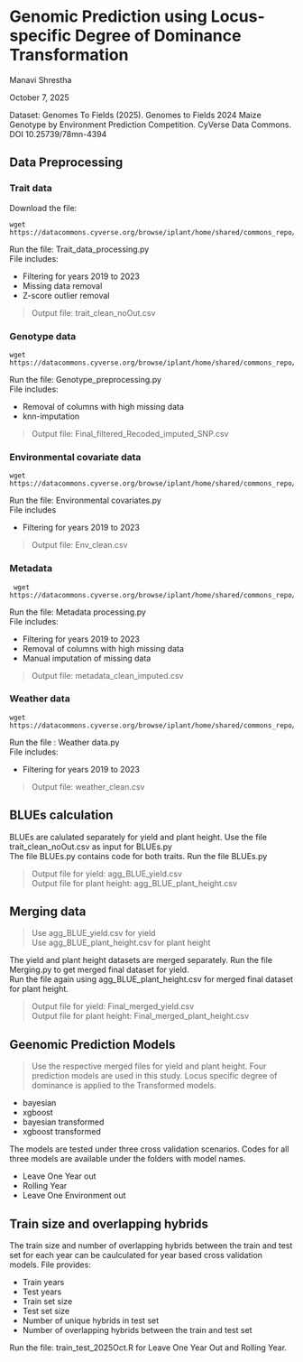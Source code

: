 # Genomic Prediction using Locus-specific Degree of Dominance Transformation

Manavi Shrestha

October 7, 2025

Dataset: Genomes To Fields (2025). Genomes to Fields 2024 Maize Genotype by Environment Prediction Competition. CyVerse Data Commons. DOI 10.25739/78mn-4394

## Data Preprocessing

### Trait data

Download the file:
   ```
   wget https://datacommons.cyverse.org/browse/iplant/home/shared/commons_repo/curated/GenomesToFields_GenotypeByEnvironment_PredictionCompetition_2025/Training_data/1_Training_Trait_Data_2014_2023.csv
   ```
Run the file: Trait_data_processing.py\
File includes:
- Filtering for years 2019 to 2023
- Missing data removal
- Z-score outlier removal
> Output file: trait_clean_noOut.csv

### Genotype data
   ```
   wget https://datacommons.cyverse.org/browse/iplant/home/shared/commons_repo/curated/GenomesToFields_GenotypeByEnvironment_PredictionCompetition_2025/Training_data/5_Genotype_Data_All_2014_2025_Hybrids_numerical.txt
   ```
Run the file: Genotype_preprocessing.py\
File includes:
- Removal of columns with high missing data
- knn-imputation
> Output file: Final_filtered_Recoded_imputed_SNP.csv

### Environmental covariate data
   ```
   wget https://datacommons.cyverse.org/browse/iplant/home/shared/commons_repo/curated/GenomesToFields_GenotypeByEnvironment_PredictionCompetition_2025/Training_data/6_Training_EC_Data_2014_2023.csv
   ```
Run the file: Environmental covariates.py\
File includes
- Filtering for years 2019 to 2023
> Output file: Env_clean.csv

### Metadata
   ```
    wget https://datacommons.cyverse.org/browse/iplant/home/shared/commons_repo/curated/GenomesToFields_GenotypeByEnvironment_PredictionCompetition_2025/Training_data/2_Training_Meta_Data_2014_2023.csv
   ```
Run the file: Metadata processing.py\
File includes:
- Filtering for years 2019 to 2023
- Removal of columns with high missing data
- Manual imputation of missing data
> Output file: metadata_clean_imputed.csv

### Weather data
   ```
   wget https://datacommons.cyverse.org/browse/iplant/home/shared/commons_repo/curated/GenomesToFields_GenotypeByEnvironment_PredictionCompetition_2025/Training_data/4_Training_Weather_Data_2014_2023_full_year.csv
   ```
Run the file : Weather data.py\
File includes:
- Filtering for years 2019 to 2023
> Output file: weather_clean.csv

## BLUEs calculation
BLUEs are calulated separately for yield and plant height. Use the file trait_clean_noOut.csv as input for BLUEs.py\
The file BLUEs.py contains code for both traits. Run the file BLUEs.py

> Output file for yield: agg_BLUE_yield.csv\
> Output file for plant height: agg_BLUE_plant_height.csv

## Merging data

> Use agg_BLUE_yield.csv for yield\
> Use agg_BLUE_plant_height.csv for plant height

The yield and plant height datasets are merged separately. Run the file Merging.py to get merged final dataset for yield.\
Run the file again using agg_BLUE_plant_height.csv for merged final dataset for plant height.

>Output file for yield: Final_merged_yield.csv\
>Output file for plant height: Final_merged_plant_height.csv

## Geenomic Prediction Models

> Use the respective merged files for yield and plant height.
Four prediction models are used in this study. Locus specific degree of dominance is applied to the Transformed models.
-  bayesian
-  xgboost
-  bayesian transformed
-  xgboost transformed

The models are tested under three cross validation scenarios. Codes for all three models are available under the folders with model names.
-  Leave One Year out
-  Rolling Year
-  Leave One Environment out

## Train size and overlapping hybrids
The train size and number of overlapping hybrids between the train and test set for each year can be caulculated for year based cross validation models.
File provides:
-  Train years
-  Test years
-  Train set size
-  Test set size
-  Number of unique hybrids in test set
-  Number of overlapping hybrids between the train and test set
  
Run the file: train_test_2025Oct.R for Leave One Year Out and Rolling Year.


